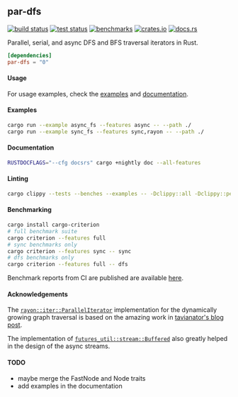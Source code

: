## par-dfs

[<img alt="build status" src="https://img.shields.io/github/actions/workflow/status/romnn/par-dfs/build.yml?label=build">](https://github.com/romnn/par-dfs/actions/workflows/build.yml)
[<img alt="test status" src="https://img.shields.io/github/actions/workflow/status/romnn/par-dfs/test.yml?label=test">](https://github.com/romnn/par-dfs/actions/workflows/test.yml)
[<img alt="benchmarks" src="https://img.shields.io/github/actions/workflow/status/romnn/par-dfs/bench.yml?label=bench">](https://romnn.github.io/par-dfs/)
[<img alt="crates.io" src="https://img.shields.io/crates/v/par-dfs">](https://crates.io/crates/par-dfs)
[<img alt="docs.rs" src="https://img.shields.io/docsrs/par-dfs/latest?label=docs.rs">](https://docs.rs/par-dfs)

Parallel, serial, and async DFS and BFS traversal iterators in Rust.

```toml
[dependencies]
par-dfs = "0"
```

#### Usage

For usage examples, check the [examples](https://github.com/romnn/par-dfs/tree/main/examples) and [documentation](https://docs.rs/par-dfs).

#### Examples

```bash
cargo run --example async_fs --features async -- --path ./
cargo run --example sync_fs --features sync,rayon -- --path ./
```

#### Documentation

```bash
RUSTDOCFLAGS="--cfg docsrs" cargo +nightly doc --all-features
```

#### Linting

```bash
cargo clippy --tests --benches --examples -- -Dclippy::all -Dclippy::pedantic
```

#### Benchmarking

```bash
cargo install cargo-criterion
# full benchmark suite
cargo criterion --features full
# sync benchmarks only
cargo criterion --features sync -- sync
# dfs benchmarks only
cargo criterion --features full -- dfs
```

Benchmark reports from CI are published are available [here](https://romnn.github.io/par-dfs/).

#### Acknowledgements

The [`rayon::iter::ParallelIterator`](https://docs.rs/rayon/latest/rayon/iter/trait.ParallelIterator.html) implementation for the dynamically growing graph traversal is based on the amazing work in [tavianator's blog post](https://tavianator.com/2022/parallel_graph_search.html).

The implementation of [`futures_util::stream::Buffered`](https://docs.rs/futures-util/latest/src/futures_util/stream/stream/buffered.rs.html#12-25) also greatly helped in the design of the async streams.

#### TODO

- maybe merge the FastNode and Node traits
- add examples in the documentation
